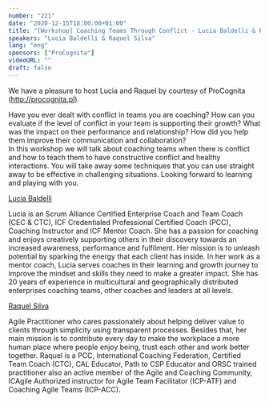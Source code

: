 ```yaml
---
number: "221"
date: "2020-12-15T18:00:00+01:00"
title: "[Workshop] Coaching Teams Through Conflict - Lucia Baldelli & Raquel Silva"
speakers: "Lucia Baldelli & Raquel Silva"
lang: "eng"
sponsors: ["ProCognita"]
videoURL: ""
draft: false
---
```

We have a pleasure to host Lucia and Raquel by courtesy of ProCognita (http://procognita.pl).

Have you ever dealt with conflict in teams you are coaching?
How can you evaluate if the level of conflict in your team is supporting their growth?
What was the impact on their performance and relationship?
How did you help them improve their communication and collaboration? </br>
In this workshop we will talk about coaching teams when there is conflict and how to teach them to have constructive conflict and healthy interactions.
You will take away some techniques that you can use straight away to be effective in challenging situations.
Looking forward to learning and playing with you.


<a href="https://www.linkedin.com/in/luciabaldelli/" target="_blank">Lucia Baldelli</a>

Lucia is an Scrum Alliance Certified Enterprise Coach and Team Coach (CEC & CTC), ICF Credentialed Professional Certified Coach (PCC), Coaching Instructor and ICF Mentor Coach. 
She has a passion for coaching and enjoys creatively supporting others in their discovery towards an increased awareness, performance and fulfilment.
Her mission is to unleash potential by sparking the energy that each client has inside. 
In her work as a mentor coach, Lucia serves coaches in their learning and growth journey to improve the mindset and skills they need to make a greater impact. 
She has 20 years of experience in multicultural and geographically distributed enterprises coaching teams, other coaches and leaders at all levels.


<a href="https://uk.linkedin.com/in/raquel-silva" target="_blank">Raquel Silva</a>

Agile Practitioner who cares passionately about helping deliver value to clients through simplicity using transparent processes.
Besides that, her main mission is to contribute every day to make the workplace a more human place where people enjoy being, trust each other and work better together.
Raquel is a PCC, International Coaching Federation, Certified Team Coach (CTC), CAL Educator, Path to CSP Educator and ORSC trained practitioner also an active member of the Agile and Coaching Community, ICAgile Authorized instructor for Agile Team Facilitator (ICP-ATF) and Coaching Agile Teams (ICP-ACC).
